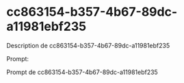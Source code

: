 # cc863154-b357-4b67-89dc-a11981ebf235

Description de cc863154-b357-4b67-89dc-a11981ebf235

Prompt:

Prompt de cc863154-b357-4b67-89dc-a11981ebf235